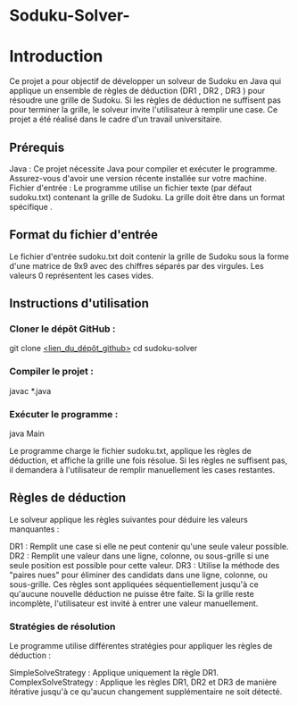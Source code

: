 # Soduku-Solver-
# Introduction
Ce projet a pour objectif de développer un solveur de Sudoku en Java qui applique un ensemble de règles de déduction (DR1 , DR2 , DR3 ) pour résoudre une grille de Sudoku. 
Si les règles de déduction ne suffisent pas pour terminer la grille, le solveur invite l'utilisateur à remplir une case. 
Ce projet a été réalisé dans le cadre d'un travail universitaire.

## Prérequis
Java : Ce projet nécessite Java pour compiler et exécuter le programme. Assurez-vous d'avoir une version récente installée sur votre machine.
Fichier d'entrée : Le programme utilise un fichier texte (par défaut sudoku.txt) contenant la grille de Sudoku. La grille doit être dans un format spécifique .


## Format du fichier d'entrée
Le fichier d'entrée sudoku.txt doit contenir la grille de Sudoku sous la forme d'une matrice de 9x9 avec des chiffres séparés par des virgules. Les valeurs 0 représentent les cases vides.


## Instructions d'utilisation
### Cloner le dépôt GitHub :

git clone [<lien_du_dépôt_github>](https://github.com/lamyae-fakir/Soduku-Solver-.git)
cd sudoku-solver

### Compiler le projet :
javac *.java


### Exécuter le programme :
java Main

Le programme charge le fichier sudoku.txt, applique les règles de déduction, et affiche la grille une fois résolue. Si les règles ne suffisent pas, il demandera à l'utilisateur de remplir manuellement les cases restantes.


## Règles de déduction
Le solveur applique les règles suivantes pour déduire les valeurs manquantes :

DR1 : Remplit une case si elle ne peut contenir qu'une seule valeur possible.
DR2 : Remplit une valeur dans une ligne, colonne, ou sous-grille si une seule position est possible pour cette valeur.
DR3 : Utilise la méthode des "paires nues" pour éliminer des candidats dans une ligne, colonne, ou sous-grille.
Ces règles sont appliquées séquentiellement jusqu'à ce qu'aucune nouvelle déduction ne puisse être faite. Si la grille reste incomplète, l'utilisateur est invité à entrer une valeur manuellement.

### Stratégies de résolution
Le programme utilise différentes stratégies pour appliquer les règles de déduction :

SimpleSolveStrategy : Applique uniquement la règle DR1.
ComplexSolveStrategy : Applique les règles DR1, DR2 et DR3 de manière itérative jusqu'à ce qu'aucun changement supplémentaire ne soit détecté.
